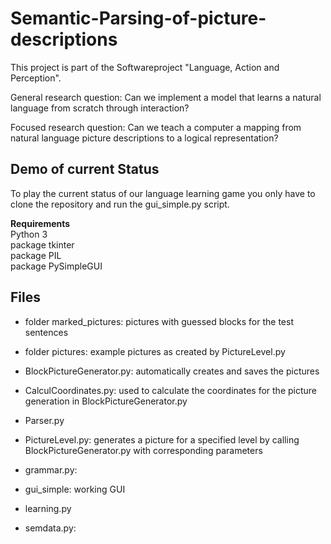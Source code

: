# Semantic-Parsing-of-picture-descriptions
This project is part of the Softwareproject "Language, Action and Perception".

General research question:  Can we implement a model that learns a natural language from scratch through interaction?

Focused research question:  Can we teach a computer a mapping from natural language picture descriptions to a logical representation?

## Demo of current Status

To play the current status of our language learning game you only have to clone the repository and run the gui_simple.py script.

**Requirements**<br>
Python 3 <br>
package tkinter <br>
package PIL <br>
package PySimpleGUI <br>


## Files 
* folder marked_pictures: pictures with guessed blocks for the test sentences
* folder pictures: example pictures as created by PictureLevel.py

* BlockPictureGenerator.py: automatically creates and saves the pictures 
* CalculCoordinates.py: used to calculate the coordinates for the picture generation in BlockPictureGenerator.py
* Parser.py
* PictureLevel.py: generates a picture for a specified level by calling BlockPictureGenerator.py with corresponding parameters
* grammar.py:
* gui_simple: working GUI
* learning.py
* semdata.py:
